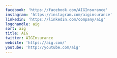 ```yaml
---
facebook: 'https://facebook.com/AIGInsurance'
instagram: 'https://instagram.com/aiginsurance'
linkedin: 'https://linkedin.com/company/aig'
logohandle: aig
sort: aig
title: AIG
twitter: AIGInsurance
website: 'https://aig.com/'
youtube: 'http://youtube.com/aig'
---
```

